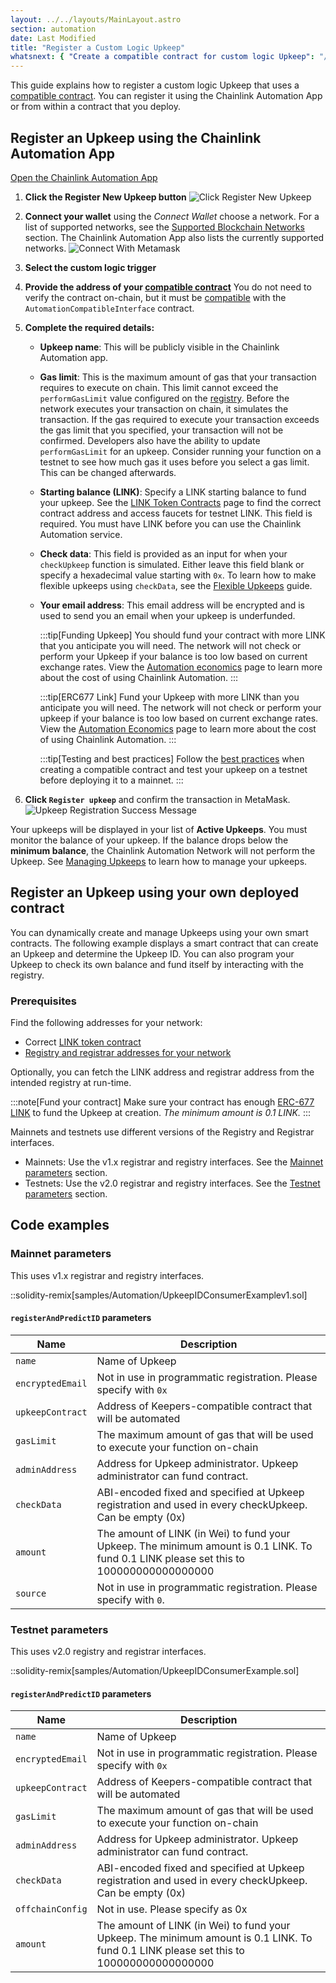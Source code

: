 ```yaml
---
layout: ../../layouts/MainLayout.astro
section: automation
date: Last Modified
title: "Register a Custom Logic Upkeep"
whatsnext: { "Create a compatible contract for custom logic Upkeep": "/chainlink-automation/compatible-contracts/" }
---
```


This guide explains how to register a custom logic Upkeep that uses a [compatible contract](/chainlink-automation/compatible-contracts). You can register it using the Chainlink Automation App or from within a contract that you deploy.

## Register an Upkeep using the Chainlink Automation App

<div class="remix-callout">
    <a href="https://automation.chain.link" >Open the Chainlink Automation App</a>
</div>

1. **Click the Register New Upkeep button**
   ![Click Register New Upkeep](/images/contract-devs/automation/auto-ui-home.png)

1. **Connect your wallet** using the _Connect Wallet_ choose a network. For a list of supported networks, see the [Supported Blockchain Networks](/chainlink-automation/supported-networks) section. The Chainlink Automation App also lists the currently supported networks.
   ![Connect With Metamask](/images/contract-devs/automation/auto-ui-wallet.png)

1. **Select the custom logic trigger**

1. **Provide the address of your [compatible contract](/chainlink-automation/compatible-contracts)** You do not need to verify the contract on-chain, but it must be [compatible](/chainlink-automation/compatible-contracts/) with the `AutomationCompatibleInterface` contract.

1. **Complete the required details:**

   - **Upkeep name**: This will be publicly visible in the Chainlink Automation app.
   - **Gas limit**: This is the maximum amount of gas that your transaction requires to execute on chain. This limit cannot exceed the `performGasLimit` value configured on the [registry](/chainlink-automation/supported-networks/#configurations). Before the network executes your transaction on chain, it simulates the transaction. If the gas required to execute your transaction exceeds the gas limit that you specified, your transaction will not be confirmed. Developers also have the ability to update `performGasLimit` for an upkeep. Consider running your function on a testnet to see how much gas it uses before you select a gas limit. This can be changed afterwards.
   - **Starting balance (LINK)**: Specify a LINK starting balance to fund your upkeep. See the [LINK Token Contracts](/resources/link-token-contracts/) page to find the correct contract address and access faucets for testnet LINK. This field is required. You must have LINK before you can use the Chainlink Automation service.
   - **Check data**: This field is provided as an input for when your `checkUpkeep` function is simulated. Either leave this field blank or specify a hexadecimal value starting with `0x`. To learn how to make flexible upkeeps using `checkData`, see the [Flexible Upkeeps](/chainlink-automation/flexible-upkeeps) guide.
   - **Your email address**: This email address will be encrypted and is used to send you an email when your upkeep is underfunded.
      <!-- prettier-ignore -->

     :::tip[Funding Upkeep]
     You should fund your contract with more LINK that you anticipate you will need. The network will not check or perform your Upkeep if your balance is too low based on current exchange rates. View the [Automation economics](/chainlink-automation/automation-economics) page to learn more about the cost of using Chainlink Automation.
     :::

      <!-- prettier-ignore -->

     :::tip[ERC677 Link]
     Fund your Upkeep with more LINK than you anticipate you will need. The network will not check or perform your upkeep if your balance is too low based on current exchange rates. View the [Automation Economics](/chainlink-automation/automation-economics) page to learn more about the cost of using Chainlink Automation.
     :::

      <!-- prettier-ignore -->

     :::tip[Testing and best practices]
     Follow the [best practices](/chainlink-automation/compatible-contracts/#best-practices) when creating a compatible contract and test your upkeep on a testnet before deploying it to a mainnet.
     :::

1. **Click `Register upkeep`** and confirm the transaction in MetaMask.
   ![Upkeep Registration Success Message](/images/contract-devs/automation/automation-registration-submitted.png)

Your upkeeps will be displayed in your list of **Active Upkeeps**. You must monitor the balance of your upkeep. If the balance drops below the **minimum balance**, the Chainlink Automation Network will not perform the Upkeep. See [Managing Upkeeps](/chainlink-automation/manage-upkeeps) to learn how to manage your upkeeps.

## Register an Upkeep using your own deployed contract

You can dynamically create and manage Upkeeps using your own smart contracts. The following example displays a smart contract that can create an Upkeep and determine the Upkeep ID. You can also program your Upkeep to check its own balance and fund itself by interacting with the registry.

### Prerequisites

Find the following addresses for your network:

- Correct [LINK token contract](/resources/link-token-contracts/)
- [Registry and registrar addresses for your network](/chainlink-automation/supported-networks/#configurations)

Optionally, you can fetch the LINK address and registrar address from the intended registry at run-time.

:::note[Fund your contract]
Make sure your contract has enough [ERC-677 LINK](/resources/link-token-contracts/) to fund the Upkeep at creation. _The minimum amount is 0.1 LINK._
:::

Mainnets and testnets use different versions of the Registry and Registrar interfaces.

- Mainnets: Use the v1.x registrar and registry interfaces. See the [Mainnet parameters](#mainnet-parameters) section.
- Testnets: Use the v2.0 registrar and registry interfaces. See the [Testnet parameters](#testnet-parameters) section.


## Code examples

### Mainnet parameters

This uses v1.x registrar and registry interfaces.

::solidity-remix[samples/Automation/UpkeepIDConsumerExamplev1.sol]

#### `registerAndPredictID` parameters

| Name             | Description                                                                                                                             |
| ---------------- | --------------------------------------------------------------------------------------------------------------------------------------- |
| `name`           | Name of Upkeep                                                                                                                          |
| `encryptedEmail` | Not in use in programmatic registration. Please specify with `0x`                                                                       |
| `upkeepContract` | Address of Keepers-compatible contract that will be automated                                                                           |
| `gasLimit`       | The maximum amount of gas that will be used to execute your function on-chain                                                           |
| `adminAddress`   | Address for Upkeep administrator. Upkeep administrator can fund contract.                                                               |
| `checkData`      | ABI-encoded fixed and specified at Upkeep registration and used in every checkUpkeep. Can be empty (0x)                                 |
| `amount`         | The amount of LINK (in Wei) to fund your Upkeep. The minimum amount is 0.1 LINK. To fund 0.1 LINK please set this to 100000000000000000 |
| `source`         | Not in use in programmatic registration. Please specify with `0`.                                                                       |

### Testnet parameters

This uses v2.0 registry and registrar interfaces.

::solidity-remix[samples/Automation/UpkeepIDConsumerExample.sol]

#### `registerAndPredictID` parameters

| Name             | Description                                                                                                                             |
| ---------------- | --------------------------------------------------------------------------------------------------------------------------------------- |
| `name`           | Name of Upkeep                                                                                                                          |
| `encryptedEmail` | Not in use in programmatic registration. Please specify with `0x`                                                                       |
| `upkeepContract` | Address of Keepers-compatible contract that will be automated                                                                           |
| `gasLimit`       | The maximum amount of gas that will be used to execute your function on-chain                                                           |
| `adminAddress`   | Address for Upkeep administrator. Upkeep administrator can fund contract.                                                               |
| `checkData`      | ABI-encoded fixed and specified at Upkeep registration and used in every checkUpkeep. Can be empty (0x)                                 |
| `offchainConfig` | Not in use. Please specify as 0x                                                                                                        |
| `amount`         | The amount of LINK (in Wei) to fund your Upkeep. The minimum amount is 0.1 LINK. To fund 0.1 LINK please set this to 100000000000000000 |
